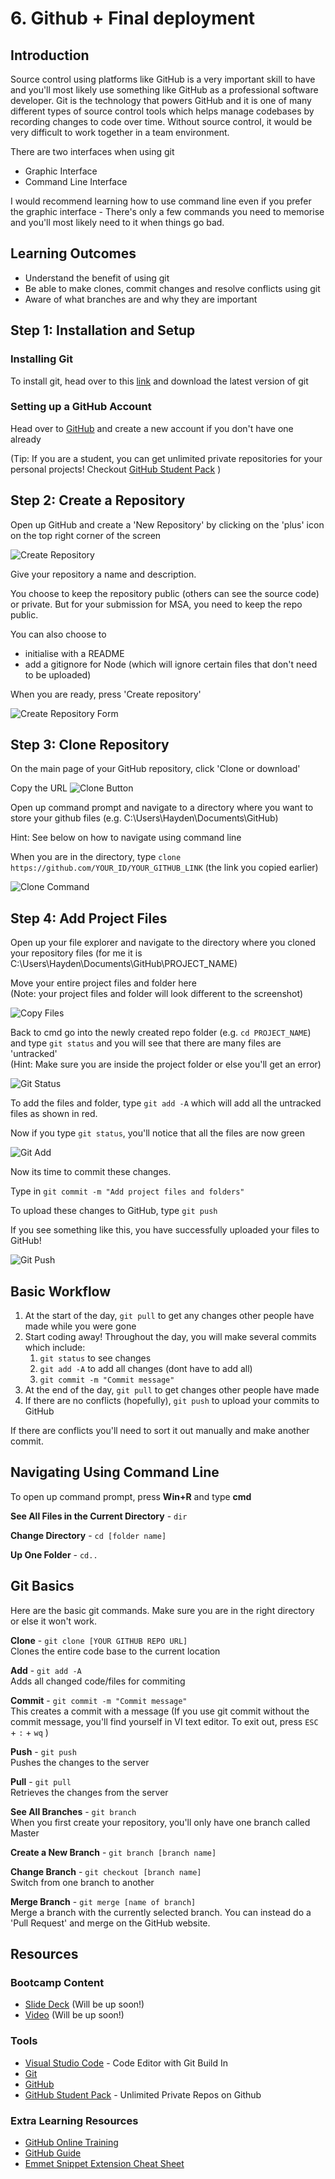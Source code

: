 # 6. Github + Final deployment
## Introduction
Source control using platforms like GitHub is a very important skill to have and you'll most likely use something like GitHub as a professional software developer. Git is the technology that powers GitHub and it is one of many different types of source control tools which helps manage codebases by recording changes to code over time. Without source control, it would be very difficult to work together in a team environment.

There are two interfaces when using git
* Graphic Interface
* Command Line Interface

I would recommend learning how to use command line even if you prefer the graphic interface - There's only a few commands you need to memorise and you'll most likely need to it when things go bad.

## Learning Outcomes
* Understand the benefit of using git
* Be able to make clones, commit changes and resolve conflicts using git
* Aware of what branches are and why they are important

## Step 1: Installation and Setup
### Installing Git
To install git, head over to this [link](https://git-scm.com/) and download the latest version of git

### Setting up a GitHub Account
Head over to [GitHub](https://github.com/) and create a new account if you don't have one already

(Tip: If you are a student, you can get unlimited private repositories for your personal projects! Checkout [GitHub Student Pack](https://education.github.com/pack) )

## Step 2: Create a Repository
Open up GitHub and create a 'New Repository' by clicking on the 'plus' icon on the top right corner of the screen

![Create Repository](img/create_repository.PNG)

Give your repository a name and description. 

You choose to keep the repository public (others can see the source code) or private. But for your submission for MSA, you need to keep the repo public.

You can also choose to 
* initialise with a README 
* add a gitignore for Node (which will ignore certain files that don't need to be uploaded) 

When you are ready, press 'Create repository'

![Create Repository Form](img/create_repository_form.PNG)

## Step 3: Clone Repository
On the main page of your GitHub repository, click 'Clone or download'

Copy the URL
![Clone Button](img/clone_button.PNG)

Open up command prompt and navigate to a directory where you want to store your github files (e.g. C:\Users\Hayden\Documents\GitHub\)

Hint: See below on how to navigate using command line

When you are in the directory, type `clone https://github.com/YOUR_ID/YOUR_GITHUB_LINK` (the link you copied earlier)

![Clone Command](img/clone_command.PNG)

## Step 4: Add Project Files
Open up your file explorer and navigate to the directory where you cloned your repository files (for me it is C:\Users\Hayden\Documents\GitHub\PROJECT_NAME)

Move your entire project files and folder here  
(Note: your project files and folder will look different to the screenshot)

![Copy Files](img/copy_files.PNG)

Back to cmd go into the newly created repo folder (e.g. `cd PROJECT_NAME`) and type `git status` and you will see that there are many files are 'untracked'  
(Hint: Make sure you are inside the project folder or else you'll get an error)

![Git Status](img/git_status.PNG)

To add the files and folder, type `git add -A` which will add all the untracked files as shown in red.

Now if you type `git status`, you'll notice that all the files are now green 

![Git Add](img/git_add.PNG)

Now its time to commit these changes. 

Type in `git commit -m "Add project files and folders"`

To upload these changes to GitHub, type `git push`

If you see something like this, you have successfully uploaded your files to GitHub!

![Git Push](img/git_push.PNG)


## Basic Workflow
1. At the start of the day, `git pull` to get any changes other people have made while you were gone
2. Start coding away! 
Throughout the day, you will make several commits which include:
   1. `git status` to see changes
   2. `git add -A` to add all changes (dont have to add all)
   3. `git commit -m "Commit message"`
3. At the end of the day, `git pull` to get changes other people have made
4. If there are no conflicts (hopefully), `git push` to upload your commits to GitHub

If there are conflicts you'll need to sort it out manually and make another commit.

## Navigating Using Command Line

To open up command prompt, press **Win+R** and type **cmd**

**See All Files in the Current Directory** - `dir`

**Change Directory** - `cd [folder name]`

**Up One Folder** - `cd..`

## Git Basics
Here are the basic git commands. Make sure you are in the right directory or else it won't work.

**Clone** - `git clone [YOUR GITHUB REPO URL]`  
Clones the entire code base to the current location 

**Add** - `git add -A`  
Adds all changed code/files for commiting 

**Commit** - `git commit -m "Commit message"`  
This creates a commit with a message (If you use git commit without the commit message, you'll find yourself in VI text editor. To exit out, press `ESC` + `:` + `wq`  ) 

**Push** - `git push`  
Pushes the changes to the server

**Pull** - `git pull`  
Retrieves the changes from the server

**See All Branches** - `git branch`  
When you first create your repository, you'll only have one branch called Master

**Create a New Branch** - `git branch [branch name]`

**Change Branch** - `git checkout [branch name]`  
Switch from one branch to another

**Merge Branch**  - `git merge [name of branch]`  
Merge a branch with the currently selected branch. You can instead do a 'Pull Request' and merge on the GitHub website.




## Resources
### Bootcamp Content
* [Slide Deck](http://link.com) (Will be up soon!)
* [Video](http://link.com) (Will be up soon!)

### Tools
* [Visual Studio Code](https://code.visualstudio.com) - Code Editor with Git Build In 
* [Git](https://git-scm.com/)
* [GitHub](https://github.com)
* [GitHub Student Pack](https://education.github.com/pack) - Unlimited Private Repos on Github

### Extra Learning Resources
* [GitHub Online Training](https://try.github.io/)
* [GitHub Guide](https://guides.github.com/)
* [Emmet Snippet Extension Cheat Sheet](http://docs.emmet.io/cheat-sheet/)
